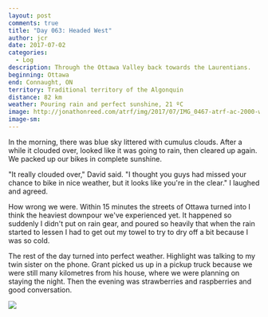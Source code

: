 ```yaml
---
layout: post
comments: true
title: "Day 063: Headed West"
author: jcr
date: 2017-07-02
categories:
  - Log
description: Through the Ottawa Valley back towards the Laurentians.
beginning: Ottawa
end: Connaught, ON
territory: Traditional territory of the Algonquin
distance: 82 km
weather: Pouring rain and perfect sunshine, 21 ºC
image: http://jonathonreed.com/atrf/img/2017/07/IMG_0467-atrf-ac-2000-web.jpg
image-sm:
---
```


In the morning, there was blue sky littered with cumulus clouds. After a while it clouded over, looked like it was going to rain, then cleared up again. We packed up our bikes in complete sunshine.

"It really clouded over," David said. "I thought you guys had missed your chance to bike in nice weather, but it looks like you're in the clear." I laughed and agreed. 

How wrong we were. Within 15 minutes the streets of Ottawa turned into I think the heaviest downpour we've experienced yet. It happened so suddenly I didn't put on rain gear, and poured so heavily that when the rain started to lessen I had to get out my towel to try to dry off a bit because I was so cold.

The rest of the day turned into perfect weather. Highlight was talking to my twin sister on the phone. Grant picked us up in a pickup truck because we were still many kilometres from his house, where we were planning on staying the night. Then the evening was strawberries and raspberries and good conversation.

<img src="http://jonathonreed.com/atrf/img/2017/07/IMG_0471-atrf-ac-2000-web.jpg">